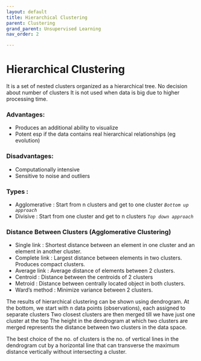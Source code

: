 ```yaml
---
layout: default
title: Hierarchical Clustering
parent: Clustering
grand_parent: Unsupervised Learning
nav_order: 2

---
```

# Hierarchical Clustering

It is a set of nested clusters organized as a hierarchical tree. No decision about number of clusters It is not used when data is big due to higher processing time.

### Advantages:

* Produces an additional ability to visualize 
* Potent esp if the data contains real hierarchical relationships (eg evolution) 

### Disadvantages:

* Computationally intensive 
* Sensitive to noise and outliers

### Types :

* Agglomerative : Start from n clusters and get to one cluster  _`Bottom up approach`_
* Divisive : Start from one cluster and get to n clusters  _`Top down approach`_

### Distance Between Clusters (Agglomerative Clustering)

* Single link : Shortest distance between an element in one cluster and an element in another cluster. 
* Complete link : Largest distance between elements in two clusters. Produces compact clusters. 
* Average link : Average distance of elements between 2 clusters. 
* Centroid : Distance between the centroids of 2 clusters 
* Metroid : Distance between centrally located object in both clusters. 
* Ward’s method : Minimize variance between 2 clusters.

The results of hierarchical clustering can be shown using dendrogram.
At the bottom, we start with n data points (observations), each assigned to separate clusters
Two closest clusters are then merged till we have just one cluster at the top
The height in the dendrogram at which two clusters are merged represents the distance between two clusters in the data space.

The best choice of the no. of clusters is the no. of vertical lines in the dendrogram cut by a horizontal line that can transverse the maximum distance vertically without intersecting a cluster.